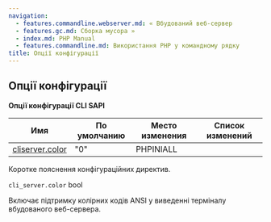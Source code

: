 ```yaml
---
navigation:
  - features.commandline.webserver.md: « Вбудований веб-сервер
  - features.gc.md: Сборка мусора »
  - index.md: PHP Manual
  - features.commandline.md: Використання PHP у командному рядку
title: Опції конфігурації
---
```

## Опції конфігурації

**Опції конфігурації CLI SAPI**

| Имя | По умолчанию | Место изменения | Список изменений |
| --- | --- | --- | --- |
| [cliserver.color](features.commandline.ini.html#ini.cli-server.color) | "0" | PHPINIALL |  |

Коротке пояснення конфігураційних директив.

`cli_server.color` bool

Включає підтримку колірних кодів ANSI у виведенні терміналу вбудованого веб-сервера.
